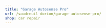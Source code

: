 ```yaml
---
title: "Garage Autosense Pro"
url: /vaudreuil-dorion/garage-autosense-pro/
shop: car repair
---
```

